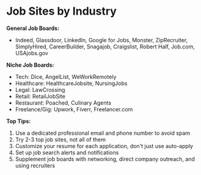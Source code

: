 # Job Sites by Industry

 **General Job Boards:**
  - Indeed, Glassdoor, LinkedIn, Google for Jobs, Monster, ZipRecruiter, SimplyHired, CareerBuilder, Snagajob, Craigslist, Robert Half, Job.com, USAjobs.gov

**Niche Job Boards:**
  - Tech: Dice, AngelList, WeWorkRemotely
  - Healthcare: HealthcareJobsite, NursingJobs
  - Legal: LawCrossing
  - Retail: RetailJobSite
  - Restaurant: Poached, Culinary Agents
  - Freelance/Gig: Upwork, Fiverr, Freelancer.com

**Top Tips:**
1. Use a dedicated professional email and phone number to avoid spam
2. Try 2-3 top job sites, not all of them
3. Customize your resume for each application, don't just use auto-apply
4. Set up job search alerts and notifications
5. Supplement job boards with networking, direct company outreach, and using recruiters
